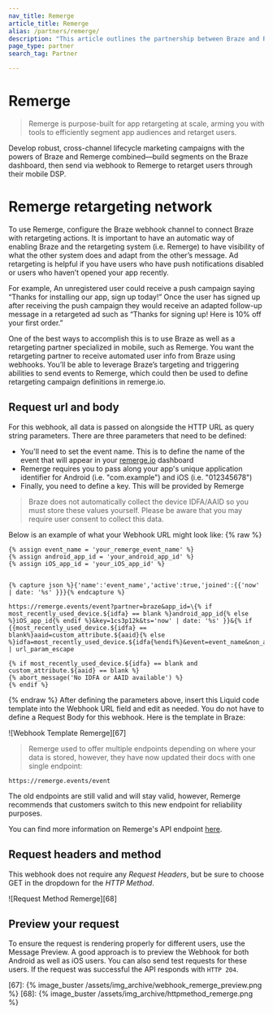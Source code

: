 ```yaml
---
nav_title: Remerge
article_title: Remerge
alias: /partners/remerge/
description: "This article outlines the partnership between Braze and Remerge, a purpose-built app for retargeting at scale, arming you with tools to efficiently segment app audiences and retarget users."
page_type: partner
search_tag: Partner

---
```


# Remerge

> Remerge is purpose-built for app retargeting at scale, arming you with tools to efficiently segment app audiences and retarget users.

Develop robust, cross-channel lifecycle marketing campaigns with the powers of Braze and Remerge combined—build segments on the Braze dashboard, then send via webhook to Remerge to retarget users through their mobile DSP.

# Remerge retargeting network

To use Remerge, configure the Braze webhook channel to connect Braze with retargeting actions. It is important to have an automatic way of enabling Braze and the retargeting system (i.e. Remerge) to have visibility of what the other system does and adapt from the other’s message. Ad retargeting is helpful if you have users who have push notifications disabled or users who haven’t opened your app recently.

For example, An unregistered user could receive a push campaign saying “Thanks for installing our app, sign up today!” Once the user has signed up after receiving the push campaign they would receive an adapted follow-up message in a retargeted ad such as “Thanks for signing up! Here is 10% off your first order.”

One of the best ways to accomplish this is to use Braze as well as a retargeting partner specialized in mobile, such as Remerge. You want the retargeting partner to receive automated user info from Braze using webhooks. You’ll be able to leverage Braze’s targeting and triggering abilities to send events to Remerge, which could then be used to define retargeting campaign definitions in remerge.io.

## Request url and body

For this webhook, all data is passed on alongside the HTTP URL as query string parameters. There are three parameters that need to be defined:

- You'll need to set the event name. This is to define the name of the event that will appear in your [remerge.io][65] dashboard
- Remerge requires you to pass along your app's unique application identifier for Android (i.e. "com.example") and iOS (i.e. "012345678")
- Finally, you need to define a key. This will be provided by Remerge

>  Braze does not automatically collect the device IDFA/AAID so you must store these values yourself. Please be aware that you may require user consent to collect this data.

Below is an example of what your Webhook URL might look like:
{% raw %}
```
{% assign event_name = 'your_remerge_event_name' %} 
{% assign android_app_id = 'your_android_app_id' %} 
{% assign iOS_app_id = 'your_iOS_app_id' %}


{% capture json %}{'name':'event_name','active':true,'joined':{{'now' | date: '%s' }}}{% endcapture %}

https://remerge.events/event?partner=braze&app_id=\{% if most_recently_used_device.${idfa} == blank %}android_app_id{% else %}iOS_app_id{% endif %}&key=1cs3p12k&ts='now' | date: '%s' }}&{% if {{most_recently_used_device.${idfa} == blank%}aaid=custom_attribute.${aaid}{% else %}idfa=most_recently_used_device.${idfa{%endif%}&event=event_name&non_app_event=true&data=json | url_param_escape

{% if most_recently_used_device.${idfa} == blank and custom_attribute.${aaid} == blank %}
{% abort_message('No IDFA or AAID available') %}
{% endif %}
```
{% endraw %}
After defining the parameters above, insert this Liquid code template into the Webhook URL field and edit as needed. You do not have to define a Request Body for this webhook. Here is the template in Braze:

![Webhook Template Remerge][67]

>  Remerge used to offer multiple endpoints depending on where your data is stored, however, they have now updated their docs with one single endpoint:

```
https://remerge.events/event
```
The old endpoints are still valid and will stay valid, however, Remerge recommends that customers switch to this new endpoint for reliability purposes.

You can find more information on Remerge's API endpoint [here][66].

## Request headers and method

This webhook does not require any *Request Headers*, but be sure to choose GET in the dropdown for the *HTTP Method*.

![Request Method Remerge][68]

## Preview your request

To ensure the request is rendering properly for different users, use the Message Preview. A good approach is to preview the Webhook for both Android as well as iOS users. You can also send test requests for these users. If the request was successful the API responds with `HTTP 204`.

[65]: https://www.remerge.io/
[66]: https://help.remerge.io/hc/en-us/articles/115003046534-Remerge-Event-Tracking-API
[67]: {% image_buster /assets/img_archive/webhook_remerge_preview.png %}
[68]: {% image_buster /assets/img_archive/httpmethod_remerge.png %}
